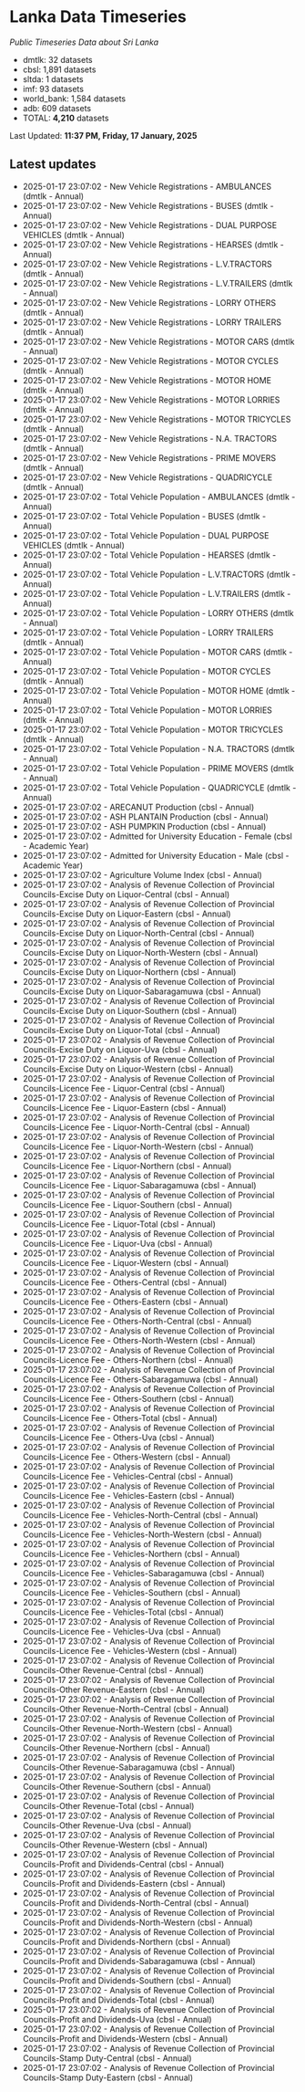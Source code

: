 # Lanka Data Timeseries
*Public Timeseries Data about Sri Lanka*

* dmtlk: 32 datasets
* cbsl: 1,891 datasets
* sltda: 1 datasets
* imf: 93 datasets
* world_bank: 1,584 datasets
* adb: 609 datasets
* TOTAL: **4,210** datasets

Last Updated: **11:37 PM, Friday, 17 January, 2025**

## Latest updates

* 2025-01-17 23:07:02 - New Vehicle Registrations - AMBULANCES (dmtlk - Annual)
* 2025-01-17 23:07:02 - New Vehicle Registrations - BUSES (dmtlk - Annual)
* 2025-01-17 23:07:02 - New Vehicle Registrations - DUAL PURPOSE VEHICLES (dmtlk - Annual)
* 2025-01-17 23:07:02 - New Vehicle Registrations - HEARSES (dmtlk - Annual)
* 2025-01-17 23:07:02 - New Vehicle Registrations - L.V.TRACTORS (dmtlk - Annual)
* 2025-01-17 23:07:02 - New Vehicle Registrations - L.V.TRAILERS (dmtlk - Annual)
* 2025-01-17 23:07:02 - New Vehicle Registrations - LORRY OTHERS (dmtlk - Annual)
* 2025-01-17 23:07:02 - New Vehicle Registrations - LORRY TRAILERS (dmtlk - Annual)
* 2025-01-17 23:07:02 - New Vehicle Registrations - MOTOR CARS (dmtlk - Annual)
* 2025-01-17 23:07:02 - New Vehicle Registrations - MOTOR CYCLES (dmtlk - Annual)
* 2025-01-17 23:07:02 - New Vehicle Registrations - MOTOR HOME (dmtlk - Annual)
* 2025-01-17 23:07:02 - New Vehicle Registrations - MOTOR LORRIES (dmtlk - Annual)
* 2025-01-17 23:07:02 - New Vehicle Registrations - MOTOR TRICYCLES (dmtlk - Annual)
* 2025-01-17 23:07:02 - New Vehicle Registrations - N.A. TRACTORS (dmtlk - Annual)
* 2025-01-17 23:07:02 - New Vehicle Registrations - PRIME MOVERS (dmtlk - Annual)
* 2025-01-17 23:07:02 - New Vehicle Registrations - QUADRICYCLE (dmtlk - Annual)
* 2025-01-17 23:07:02 - Total Vehicle Population - AMBULANCES (dmtlk - Annual)
* 2025-01-17 23:07:02 - Total Vehicle Population - BUSES (dmtlk - Annual)
* 2025-01-17 23:07:02 - Total Vehicle Population - DUAL PURPOSE VEHICLES (dmtlk - Annual)
* 2025-01-17 23:07:02 - Total Vehicle Population - HEARSES (dmtlk - Annual)
* 2025-01-17 23:07:02 - Total Vehicle Population - L.V.TRACTORS (dmtlk - Annual)
* 2025-01-17 23:07:02 - Total Vehicle Population - L.V.TRAILERS (dmtlk - Annual)
* 2025-01-17 23:07:02 - Total Vehicle Population - LORRY OTHERS (dmtlk - Annual)
* 2025-01-17 23:07:02 - Total Vehicle Population - LORRY TRAILERS (dmtlk - Annual)
* 2025-01-17 23:07:02 - Total Vehicle Population - MOTOR CARS (dmtlk - Annual)
* 2025-01-17 23:07:02 - Total Vehicle Population - MOTOR CYCLES (dmtlk - Annual)
* 2025-01-17 23:07:02 - Total Vehicle Population - MOTOR HOME (dmtlk - Annual)
* 2025-01-17 23:07:02 - Total Vehicle Population - MOTOR LORRIES (dmtlk - Annual)
* 2025-01-17 23:07:02 - Total Vehicle Population - MOTOR TRICYCLES (dmtlk - Annual)
* 2025-01-17 23:07:02 - Total Vehicle Population - N.A. TRACTORS (dmtlk - Annual)
* 2025-01-17 23:07:02 - Total Vehicle Population - PRIME MOVERS (dmtlk - Annual)
* 2025-01-17 23:07:02 - Total Vehicle Population - QUADRICYCLE (dmtlk - Annual)
* 2025-01-17 23:07:02 - ARECANUT Production (cbsl - Annual)
* 2025-01-17 23:07:02 - ASH PLANTAIN Production (cbsl - Annual)
* 2025-01-17 23:07:02 - ASH PUMPKIN Production (cbsl - Annual)
* 2025-01-17 23:07:02 - Admitted for University Education - Female (cbsl - Academic Year)
* 2025-01-17 23:07:02 - Admitted for University Education - Male (cbsl - Academic Year)
* 2025-01-17 23:07:02 - Agriculture Volume Index (cbsl - Annual)
* 2025-01-17 23:07:02 - Analysis of Revenue Collection of Provincial Councils-Excise Duty on Liquor-Central (cbsl - Annual)
* 2025-01-17 23:07:02 - Analysis of Revenue Collection of Provincial Councils-Excise Duty on Liquor-Eastern (cbsl - Annual)
* 2025-01-17 23:07:02 - Analysis of Revenue Collection of Provincial Councils-Excise Duty on Liquor-North-Central (cbsl - Annual)
* 2025-01-17 23:07:02 - Analysis of Revenue Collection of Provincial Councils-Excise Duty on Liquor-North-Western (cbsl - Annual)
* 2025-01-17 23:07:02 - Analysis of Revenue Collection of Provincial Councils-Excise Duty on Liquor-Northern (cbsl - Annual)
* 2025-01-17 23:07:02 - Analysis of Revenue Collection of Provincial Councils-Excise Duty on Liquor-Sabaragamuwa (cbsl - Annual)
* 2025-01-17 23:07:02 - Analysis of Revenue Collection of Provincial Councils-Excise Duty on Liquor-Southern (cbsl - Annual)
* 2025-01-17 23:07:02 - Analysis of Revenue Collection of Provincial Councils-Excise Duty on Liquor-Total (cbsl - Annual)
* 2025-01-17 23:07:02 - Analysis of Revenue Collection of Provincial Councils-Excise Duty on Liquor-Uva (cbsl - Annual)
* 2025-01-17 23:07:02 - Analysis of Revenue Collection of Provincial Councils-Excise Duty on Liquor-Western (cbsl - Annual)
* 2025-01-17 23:07:02 - Analysis of Revenue Collection of Provincial Councils-Licence Fee - Liquor-Central (cbsl - Annual)
* 2025-01-17 23:07:02 - Analysis of Revenue Collection of Provincial Councils-Licence Fee - Liquor-Eastern (cbsl - Annual)
* 2025-01-17 23:07:02 - Analysis of Revenue Collection of Provincial Councils-Licence Fee - Liquor-North-Central (cbsl - Annual)
* 2025-01-17 23:07:02 - Analysis of Revenue Collection of Provincial Councils-Licence Fee - Liquor-North-Western (cbsl - Annual)
* 2025-01-17 23:07:02 - Analysis of Revenue Collection of Provincial Councils-Licence Fee - Liquor-Northern (cbsl - Annual)
* 2025-01-17 23:07:02 - Analysis of Revenue Collection of Provincial Councils-Licence Fee - Liquor-Sabaragamuwa (cbsl - Annual)
* 2025-01-17 23:07:02 - Analysis of Revenue Collection of Provincial Councils-Licence Fee - Liquor-Southern (cbsl - Annual)
* 2025-01-17 23:07:02 - Analysis of Revenue Collection of Provincial Councils-Licence Fee - Liquor-Total (cbsl - Annual)
* 2025-01-17 23:07:02 - Analysis of Revenue Collection of Provincial Councils-Licence Fee - Liquor-Uva (cbsl - Annual)
* 2025-01-17 23:07:02 - Analysis of Revenue Collection of Provincial Councils-Licence Fee - Liquor-Western (cbsl - Annual)
* 2025-01-17 23:07:02 - Analysis of Revenue Collection of Provincial Councils-Licence Fee - Others-Central (cbsl - Annual)
* 2025-01-17 23:07:02 - Analysis of Revenue Collection of Provincial Councils-Licence Fee - Others-Eastern (cbsl - Annual)
* 2025-01-17 23:07:02 - Analysis of Revenue Collection of Provincial Councils-Licence Fee - Others-North-Central (cbsl - Annual)
* 2025-01-17 23:07:02 - Analysis of Revenue Collection of Provincial Councils-Licence Fee - Others-North-Western (cbsl - Annual)
* 2025-01-17 23:07:02 - Analysis of Revenue Collection of Provincial Councils-Licence Fee - Others-Northern (cbsl - Annual)
* 2025-01-17 23:07:02 - Analysis of Revenue Collection of Provincial Councils-Licence Fee - Others-Sabaragamuwa (cbsl - Annual)
* 2025-01-17 23:07:02 - Analysis of Revenue Collection of Provincial Councils-Licence Fee - Others-Southern (cbsl - Annual)
* 2025-01-17 23:07:02 - Analysis of Revenue Collection of Provincial Councils-Licence Fee - Others-Total (cbsl - Annual)
* 2025-01-17 23:07:02 - Analysis of Revenue Collection of Provincial Councils-Licence Fee - Others-Uva (cbsl - Annual)
* 2025-01-17 23:07:02 - Analysis of Revenue Collection of Provincial Councils-Licence Fee - Others-Western (cbsl - Annual)
* 2025-01-17 23:07:02 - Analysis of Revenue Collection of Provincial Councils-Licence Fee - Vehicles-Central (cbsl - Annual)
* 2025-01-17 23:07:02 - Analysis of Revenue Collection of Provincial Councils-Licence Fee - Vehicles-Eastern (cbsl - Annual)
* 2025-01-17 23:07:02 - Analysis of Revenue Collection of Provincial Councils-Licence Fee - Vehicles-North-Central (cbsl - Annual)
* 2025-01-17 23:07:02 - Analysis of Revenue Collection of Provincial Councils-Licence Fee - Vehicles-North-Western (cbsl - Annual)
* 2025-01-17 23:07:02 - Analysis of Revenue Collection of Provincial Councils-Licence Fee - Vehicles-Northern (cbsl - Annual)
* 2025-01-17 23:07:02 - Analysis of Revenue Collection of Provincial Councils-Licence Fee - Vehicles-Sabaragamuwa (cbsl - Annual)
* 2025-01-17 23:07:02 - Analysis of Revenue Collection of Provincial Councils-Licence Fee - Vehicles-Southern (cbsl - Annual)
* 2025-01-17 23:07:02 - Analysis of Revenue Collection of Provincial Councils-Licence Fee - Vehicles-Total (cbsl - Annual)
* 2025-01-17 23:07:02 - Analysis of Revenue Collection of Provincial Councils-Licence Fee - Vehicles-Uva (cbsl - Annual)
* 2025-01-17 23:07:02 - Analysis of Revenue Collection of Provincial Councils-Licence Fee - Vehicles-Western (cbsl - Annual)
* 2025-01-17 23:07:02 - Analysis of Revenue Collection of Provincial Councils-Other Revenue-Central (cbsl - Annual)
* 2025-01-17 23:07:02 - Analysis of Revenue Collection of Provincial Councils-Other Revenue-Eastern (cbsl - Annual)
* 2025-01-17 23:07:02 - Analysis of Revenue Collection of Provincial Councils-Other Revenue-North-Central (cbsl - Annual)
* 2025-01-17 23:07:02 - Analysis of Revenue Collection of Provincial Councils-Other Revenue-North-Western (cbsl - Annual)
* 2025-01-17 23:07:02 - Analysis of Revenue Collection of Provincial Councils-Other Revenue-Northern (cbsl - Annual)
* 2025-01-17 23:07:02 - Analysis of Revenue Collection of Provincial Councils-Other Revenue-Sabaragamuwa (cbsl - Annual)
* 2025-01-17 23:07:02 - Analysis of Revenue Collection of Provincial Councils-Other Revenue-Southern (cbsl - Annual)
* 2025-01-17 23:07:02 - Analysis of Revenue Collection of Provincial Councils-Other Revenue-Total (cbsl - Annual)
* 2025-01-17 23:07:02 - Analysis of Revenue Collection of Provincial Councils-Other Revenue-Uva (cbsl - Annual)
* 2025-01-17 23:07:02 - Analysis of Revenue Collection of Provincial Councils-Other Revenue-Western (cbsl - Annual)
* 2025-01-17 23:07:02 - Analysis of Revenue Collection of Provincial Councils-Profit and Dividends-Central (cbsl - Annual)
* 2025-01-17 23:07:02 - Analysis of Revenue Collection of Provincial Councils-Profit and Dividends-Eastern (cbsl - Annual)
* 2025-01-17 23:07:02 - Analysis of Revenue Collection of Provincial Councils-Profit and Dividends-North-Central (cbsl - Annual)
* 2025-01-17 23:07:02 - Analysis of Revenue Collection of Provincial Councils-Profit and Dividends-North-Western (cbsl - Annual)
* 2025-01-17 23:07:02 - Analysis of Revenue Collection of Provincial Councils-Profit and Dividends-Northern (cbsl - Annual)
* 2025-01-17 23:07:02 - Analysis of Revenue Collection of Provincial Councils-Profit and Dividends-Sabaragamuwa (cbsl - Annual)
* 2025-01-17 23:07:02 - Analysis of Revenue Collection of Provincial Councils-Profit and Dividends-Southern (cbsl - Annual)
* 2025-01-17 23:07:02 - Analysis of Revenue Collection of Provincial Councils-Profit and Dividends-Total (cbsl - Annual)
* 2025-01-17 23:07:02 - Analysis of Revenue Collection of Provincial Councils-Profit and Dividends-Uva (cbsl - Annual)
* 2025-01-17 23:07:02 - Analysis of Revenue Collection of Provincial Councils-Profit and Dividends-Western (cbsl - Annual)
* 2025-01-17 23:07:02 - Analysis of Revenue Collection of Provincial Councils-Stamp Duty-Central (cbsl - Annual)
* 2025-01-17 23:07:02 - Analysis of Revenue Collection of Provincial Councils-Stamp Duty-Eastern (cbsl - Annual)